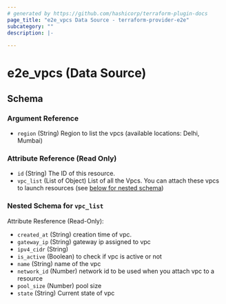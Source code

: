 ```yaml
---
# generated by https://github.com/hashicorp/terraform-plugin-docs
page_title: "e2e_vpcs Data Source - terraform-provider-e2e"
subcategory: ""
description: |-
  
---
```


# e2e_vpcs (Data Source)





<!-- schema generated by tfplugindocs -->
## Schema

### Argument Reference
- `region` (String)  Region to list the vpcs  (available locations: Delhi, Mumbai)

### Attribute Reference (Read Only)

- `id` (String) The ID of this resource.
- `vpc_list` (List of Object) List of all the Vpcs. You can attach these vpcs to launch resources (see [below for nested schema](#nestedatt--vpc_list))

<a id="nestedatt--vpc_list"></a>
### Nested Schema for `vpc_list`

Attribute Resference (Read-Only):

- `created_at` (String) creation time of vpc.
- `gateway_ip` (String) gateway ip assigned to vpc
- `ipv4_cidr` (String)  
- `is_active` (Boolean) to check if vpc is active or not
- `name` (String) name of the vpc
- `network_id` (Number) network id to be used when you attach vpc to a resource
- `pool_size` (Number)  pool size
- `state` (String) Current state of vpc


